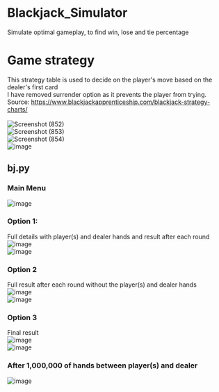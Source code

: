 # Blackjack_Simulator
Simulate optimal gameplay, to find win, lose and tie percentage

# Game strategy
This strategy table is used to decide on the player's move based on the dealer's first card<br/>
I have removed surrender option as it prevents the player from trying. <br/>
Source: https://www.blackjackapprenticeship.com/blackjack-strategy-charts/ <br/><br/>
![Screenshot (852)](https://user-images.githubusercontent.com/51332449/177075903-4bad246c-abf8-46bc-a853-35f484726941.png) <br/>
![Screenshot (853)](https://user-images.githubusercontent.com/51332449/177075910-fbde8772-2358-4478-b2bc-4ee9aac866fb.png) <br/>
![Screenshot (854)](https://user-images.githubusercontent.com/51332449/177075913-e2732f4a-23dd-4756-bb3d-09a72b83d19b.png) <br/>
![image](https://user-images.githubusercontent.com/51332449/177075493-9b683fb0-b3c7-44ac-ba01-345c86de28c9.png) <br/>

## bj.py

### Main Menu <br/>
![image](https://user-images.githubusercontent.com/51332449/177998960-d3eaf1ba-5e68-495b-b8c2-c4afcee989b4.png) <br/>

### Option 1:
Full details with player(s) and dealer hands and result after each round <br/>
![image](https://user-images.githubusercontent.com/51332449/177999778-b7a426b9-b856-4ac2-b03b-f108f7dc2a00.png)<br/>
![image](https://user-images.githubusercontent.com/51332449/178000091-e8add0cf-1a7f-489a-8da2-4927635c4770.png)<br/>

### Option 2
Full result after each round without the player(s) and dealer hands <br/>
![image](https://user-images.githubusercontent.com/51332449/178000442-6d725489-040f-401b-9a6d-bb3148ddb2de.png)<br/>
![image](https://user-images.githubusercontent.com/51332449/178000628-7e188cae-3517-452d-961d-79ad36ebb9c9.png)<br/>

### Option 3
Final result<br/>
![image](https://user-images.githubusercontent.com/51332449/178001301-f1ae6796-421a-4987-8599-c15e9a33b3b6.png)<br/>
![image](https://user-images.githubusercontent.com/51332449/178001489-d821f213-f055-4ba9-b29c-89bd783555b2.png)<br/>

### After 1,000,000 of hands between player(s) and dealer
![image](https://user-images.githubusercontent.com/51332449/178006056-27c69dc2-1e39-4329-8adc-c5b0c2622cc5.png)<br/>
